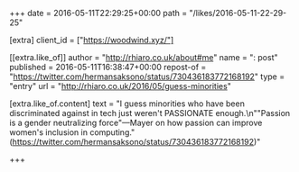 +++
date = 2016-05-11T22:29:25+00:00
path = "/likes/2016-05-11-22-29-25"

[extra]
client_id = ["https://woodwind.xyz/"]

[[extra.like_of]]
author = "http://rhiaro.co.uk/about#me"
name = ": post"
published = 2016-05-11T16:38:47+00:00
repost-of = "https://twitter.com/hermansaksono/status/730436183772168192"
type = "entry"
url = "http://rhiaro.co.uk/2016/05/guess-minorities"

[extra.like_of.content]
text = "I guess minorities who have been discriminated against in tech just weren't PASSIONATE enough.\n\"\"Passion is a gender neutralizing force\"—Mayer on how passion can improve women's inclusion in computing.\"(https://twitter.com/hermansaksono/status/730436183772168192)"

+++

